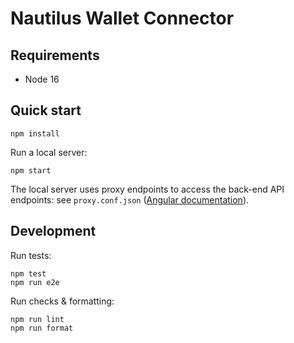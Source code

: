 # Nautilus Wallet Connector

## Requirements

- Node 16

## Quick start

```shell
npm install
```

Run a local server:

```shell
npm start
```

The local server uses proxy endpoints to access the back-end API endpoints:
see `proxy.conf.json` ([Angular documentation](https://angular.io/guide/build#proxying-to-a-backend-server)).

## Development

Run tests:

```shell
npm test
npm run e2e
```

Run checks & formatting:

```shell
npm run lint
npm run format
```
